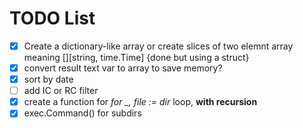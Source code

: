 # TODO List

- [x] Create a dictionary-like array or create slices of two elemnt array meaning [][string, time.Time] {done but using a struct}
- [x] convert result text var to array to save memory?
- [x] sort by date
- [ ] add IC or RC filter
- [x] create a function for *for _, file := dir* loop, **with recursion**
- [x] exec.Command() for subdirs

